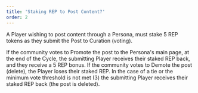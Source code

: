 ```yaml
---
title: 'Staking REP to Post Content?'
order: 2
---
```


A Player wishing to post content through a Persona, must stake 5 REP tokens as they submit the Post to Curation (voting).

If the community votes to Promote the post to the Persona's main page, at the end of the Cycle, the submitting Player receives their staked REP back, and they receive a 5 REP bonus. If the community votes to Demote the post (delete), the Player loses their staked REP. In the case of a tie or the minimum vote threshold is not met (3) the submitting Player receives their staked REP back (the post is deleted).
